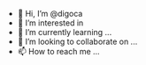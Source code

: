 - 👋 Hi, I’m @digoca
- 👀 I’m interested in
- 🌱 I’m currently learning ...
- 💞️ I’m looking to collaborate on ...
- 📫 How to reach me ...

<!---
digoca/digoca is a ✨ special ✨ repository because its `README.md` (this file) appears on your GitHub profile.
You can click the Preview link to take a look at your changes.
--->

